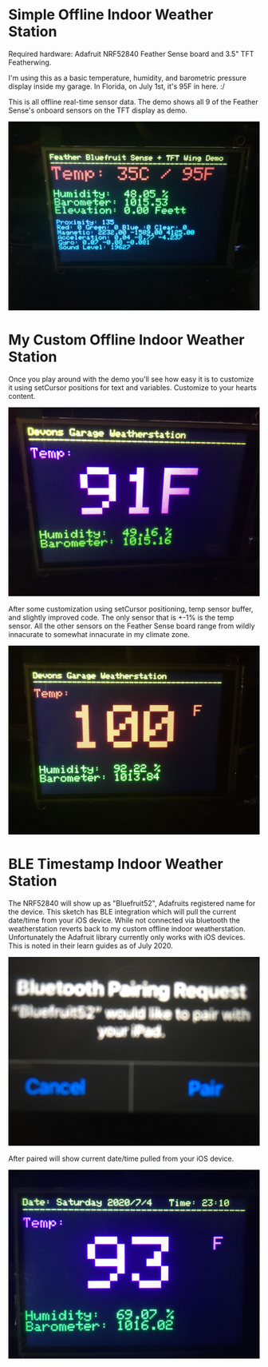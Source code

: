 # Simple Offline Indoor Weather Station
Required hardware: Adafruit NRF52840 Feather Sense board and 3.5" TFT Featherwing.  

I'm using this as a basic temperature, humidity, and barometric pressure display inside my garage. In Florida, on July 1st, it's 95F in here. :/

This is all offline real-time sensor data. The demo shows all 9 of the Feather Sense's onboard sensors on the TFT display as demo.

 ![](https://raw.githubusercontent.com/DJDevon3/Arduino/master/Adafruit%20NRF52840%20Feather%20Sense/DJDevon3_Simple_Offline_Weatherstation.jpg)
 
# My Custom Offline Indoor Weather Station
Once you play around with the demo you'll see how easy it is to customize it using setCursor positions for text and variables. Customize to your hearts content.

 ![](https://raw.githubusercontent.com/DJDevon3/Arduino/master/Adafruit%20NRF52840%20Feather%20Sense/DJDevon3_MyCustom_Offline_Weatherstation.jpg)
 
 After some customization using setCursor positioning, temp sensor buffer, and slightly improved code. The only sensor that is +-1% is the temp sensor. All the other sensors on the Feather Sense board range from wildly innacurate to somewhat innacurate in my climate zone.
 
  ![](https://github.com/DJDevon3/Arduino/blob/master/Adafruit%20NRF52840%20Feather%20Sense/DJDevon3_MyCustom_Offline_Weatherstation_Humidity.jpg)
  
  # BLE Timestamp Indoor Weather Station
  The NRF52840 will show up as "Bluefruit52", Adafruits registered name for the device. This sketch has BLE integration which will pull the current date/time from your iOS device. While not connected via bluetooth the weatherstation reverts back to my custom offline indoor weatherstation. Unfortunately the Adafruit library currently only works with iOS devices. This is noted in their learn guides as of July 2020.
  
  ![](https://github.com/DJDevon3/Arduino/blob/master/Adafruit%20NRF52840%20Feather%20Sense/DJDevon3_BLE_Weatherstation_pairing.jpg)
  
  After paired will show current date/time pulled from your iOS device.
  
  ![](https://github.com/DJDevon3/Arduino/blob/master/Adafruit%20NRF52840%20Feather%20Sense/DJDevon3_BLE_Weatherstation.jpg)
  
  
